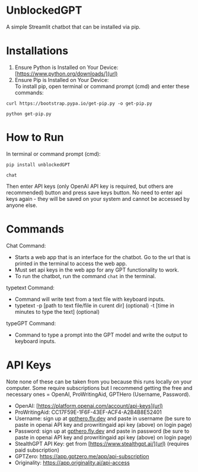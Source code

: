 # UnblockedGPT
A simple Streamlit chatbot that can be installed via pip.

# Installations
1. Ensure Python is Installed on Your Device: [https://www.python.org/downloads/](url)  
2. Ensure Pip is Installed on Your Device:  
To install pip, open terminal or command prompt (cmd) and enter these commands:
```
curl https://bootstrap.pypa.io/get-pip.py -o get-pip.py
```
```
python get-pip.py
```

# How to Run
In terminal or command prompt (cmd):  
```
pip install unblockedGPT
```
```
chat
```
Then enter API keys (only OpenAI API key is required, but others are recommended) button and press save keys button. No need to enter api keys again - they will be saved on your system and cannot be accessed by anyone else. 

# Commands
Chat Command:
- Starts a web app that is an interface for the chatbot. Go to the url that is printed in the terminal to access the web app. 
- Must set api keys in the web app for any GPT functionality to work.
- To run the chatbot, run the command `chat` in the terminal.

typetext Command:
- Command will write text from a text file with keyboard inputs. 
- typetext -p [path to text file/file in curent dir] (optional) -t [time in minutes to type the text] (optional)

typeGPT Command:
- Command to type a prompt into the GPT model and write the output to keyboard inputs.

# API Keys
Note none of these can be taken from you because this runs locally on your computer. Some require subscriptions but I recommend getting the free and necessary ones = OpenAI, ProWritingAid, GPTHero (Username, Password).
- OpenAI: [https://platform.openai.com/account/api-keys](url)
- ProWritingAid: CC17F59E-1F6F-43EF-ACF4-A2B4B8E52401
- Username: sign up at [gpthero.fly.dev](url) and paste in username (be sure to paste in openai API key and prowritingaid api key (above) on login page)
- Password: sign up at [gpthero.fly.dev](url) and paste in password (be sure to paste in openai API key and prowritingaid api key (above) on login page)
- StealthGPT API Key: get from [https://www.stealthgpt.ai/](url) (requires paid subscription)
- GPTZero: https://app.gptzero.me/app/api-subscription
- Originality: https://app.originality.ai/api-access
